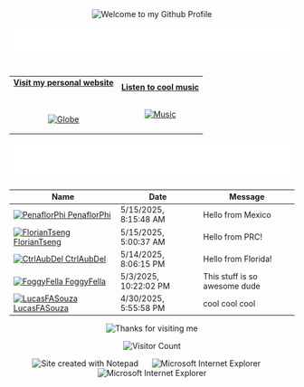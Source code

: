 <!-- "Hero" Header -->
<div align="center">
  <img src="https://github.com/BrunnerLivio/brunnerlivio/blob/master/images/welcome.png?raw=true" style="max-width: 100%;" alt="Welcome to my Github Profile" />
  <br />
  <br />
  <img height="50" alt="My Name is Livio and I like Node.js" src="images/personal_note.svg" />
  <br />
  <br />

</div>

<!-- Social -->
<table width="100%" align="center">
<tr>
<td align="center">
<a href="https://brunnerliv.io">
<strong>Visit my personal website </strong>
<br />
<br />
<br />

<p>

<img alt="Globe" height="80" src="images/globe.gif">
</a>
</p>

</td>


<td align="center">
<a href="https://www.youtube.com/watch?v=3YxaaGgTQYM&ab_channel=EvanescenceVEVO">
<strong>Listen to cool music</strong>
<br />
<br />


<p>
<img height="100" alt="Music" src="images/music.gif"> 
</a>
</p>

</td>
</tr>
</table>

<div align="center">
<a href="https://github.com/BrunnerLivio/brunnerlivio/issues/62#issuecomment-new"><img src="images/guestbook.svg"></a> 
</div>

<!-- Guestbook -->
| Name | Date | Message |
|---|---|---|
| <a href="https://github.com/PenaflorPhi"><img width="24" src="https://avatars.githubusercontent.com/u/70338720?s=24&v=4" alt="PenaflorPhi" /> PenaflorPhi</a> |5/15/2025, 8:15:48 AM|Hello from Mexico|
| <a href="https://github.com/FlorianTseng"><img width="24" src="https://avatars.githubusercontent.com/u/123369236?s=24&u=891de965c06e12a9b6b1fb08af49994a5e77cc54&v=4" alt="FlorianTseng" /> FlorianTseng</a> |5/15/2025, 5:00:37 AM|Hello from PRC!|
| <a href="https://github.com/CtrlAubDel"><img width="24" src="https://avatars.githubusercontent.com/u/134735930?s=24&u=bbaf96a4631e7df8f5d7d68952598a82180b8c89&v=4" alt="CtrlAubDel" /> CtrlAubDel</a> |5/14/2025, 8:06:15 PM|Hello from Florida!|
| <a href="https://github.com/FoggyFella"><img width="24" src="https://avatars.githubusercontent.com/u/104628736?s=24&u=ba4eca9b23c1c2cbef8c2a97215a0f0a70c0502d&v=4" alt="FoggyFella" /> FoggyFella</a> |5/3/2025, 10:22:02 PM|This stuff is so awesome dude|
| <a href="https://github.com/LucasFASouza"><img width="24" src="https://avatars.githubusercontent.com/u/32396925?s=24&u=5a8ee3008737bdb5f5751a6929fe2c035c184d2b&v=4" alt="LucasFASouza" /> LucasFASouza</a> |4/30/2025, 5:55:58 PM|cool cool cool|
<!-- /Guestbook -->

<!-- Footer -->

<div align="center">

<img height="120" alt="Thanks for visiting me" width="100%" src="https://raw.githubusercontent.com/BrunnerLivio/brunnerlivio/master/images/marquee.svg" />
<br />

![Visitor Count](https://profile-counter.glitch.me/brunnerlivio/count.svg)


<img src="https://raw.githubusercontent.com/BrunnerLivio/brunnerlivio/master/images/notepad.gif" alt="Site created with Notepad" height="30" />
<!-- "margin-right: whatever;" -->
<span>&nbsp;&nbsp;&nbsp;&nbsp;</span>  
<img src="https://raw.githubusercontent.com/BrunnerLivio/brunnerlivio/master/images/ie_logo.gif" alt="Microsoft Internet Explorer" />
<span>&nbsp;&nbsp;&nbsp;&nbsp;</span>  
<img src="https://raw.githubusercontent.com/BrunnerLivio/brunnerlivio/master/images/noframes.gif" alt="Microsoft Internet Explorer" />

</div>
